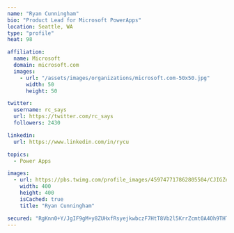 ```yaml
---
name: "Ryan Cunningham"
bio: "Product Lead for Microsoft PowerApps"
location: Seattle, WA
type: "profile"
heat: 98

affiliation:
  name: Microsoft
  domain: microsoft.com
  images:
    - url: "/assets/images/organizations/microsoft.com-50x50.jpg"
      width: 50
      height: 50

twitter:
  username: rc_says
  url: https://twitter.com/rc_says
  followers: 2430

linkedin:
  url: https://www.linkedin.com/in/rycu

topics:
  - Power Apps

images:
  - url: https://pbs.twimg.com/profile_images/459747717862805504/CJIGZejd_400x400.png
    width: 400
    height: 400
    isCached: true
    title: "Ryan Cunningham"

secured: "RgKnn0+Y/JgIF9gM+y8ZUHxfRsyejkwbczF7HtT8Vb2l5KrrZcmt0A4Oh9THTWNW60SRj/q/4xdngjWY0g4Do+f9kGIJF9nHHUFHVDA0ab1fvvAgRn3rq4hC4KNCHwwP/80WpAMZrHF+oTDnbmFDHcxdCRHfRyhGqWrRwyc+hDlww0nSkrlEFuNrtToyXdMbMPhhZeKzmkqfYD26Ri5DGOCvpYOdlGGPH2L2EOTXDRqcPfDnC9GlG2DaaC8m3/kS1kV+hnxC3Acfyez/A9rvXh+YjEeqKyT0BlBgESlN1VeimVncd9xjIdD0Rrm2aXEUSlpogqZ1D5N2zEYQW2kO+m2ugfkiSqqLyQLS6wA/heNqEQC2PqDDtT/RBRTUXjt8lhf7JZZECkcq7bUxBfbeZxO+Actzk8iRf85x5ogSMWY=;U018Mtt67JD4iNsRf8VVQg=="
---
```


